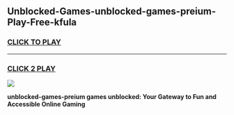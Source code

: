 
## Unblocked-Games-unblocked-games-preium-Play-Free-kfula
<h3>
<a href="https://premium76.site?title=unblocked-games-preium&ref=18A1">CLICK TO PLAY</a></h3>
<hr>

<h3>
<a href="https://premium76.site?title=unblocked-games-preium&ref=18A1">CLICK 2 PLAY</a>
  
</h3>

<a href="https://premium76.site?title=unblocked-games-preium&ref=18A1"><img src="https://clearcache.store/games.png"></a>


**unblocked-games-preium games unblocked: Your Gateway to Fun and Accessible Online Gaming**
